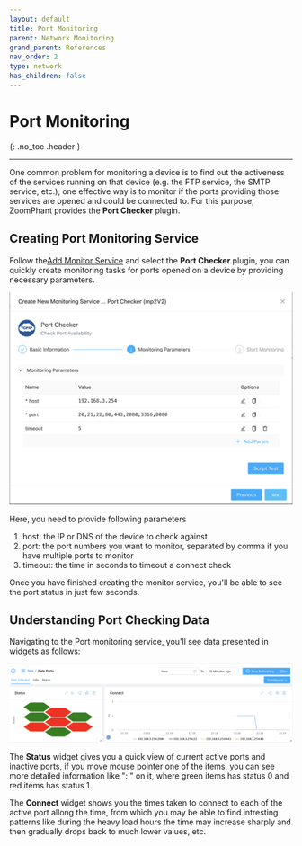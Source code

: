 ```yaml
---
layout: default
title: Port Monitoring
parent: Network Monitoring
grand_parent: References
nav_order: 2
type: network
has_children: false
---
```


# Port Monitoring
{: .no_toc .header }

----
One common problem for monitoring a device is to find out the activeness of the services running on that device (e.g. the FTP service, the SMTP service, etc.), one effective way is to monitor if the ports providing those services are opened and could be connected to. For this purpose, ZoomPhant provides the **Port Checker** plugin.

## Creating Port Monitoring Service

Follow the[Add Monitor Service](../service/index.md) and select the **Port Checker** plugin, you can quickly create monitoring tasks for ports opened on a device by providing necessary parameters.

![image-20240328212109559](./image-20240328212109559.png)

Here, you need to provide following parameters

1. host: the IP or DNS of the device to check against
2. port: the port numbers you want to monitor, separated by comma if you have multiple ports to monitor
3. timeout: the time in seconds to timeout a connect check

Once you have finished creating the monitor service, you'll be able to see the port status in just few seconds.



## Understanding Port Checking Data

Navigating to the Port monitoring service, you'll see data presented in widgets as follows:

![image-20240328212514000](./image-20240328212514000.png)



The **Status** widget gives you a quick view of current active ports and inactive ports, if you move mouse pointer one of the items, you can see more detailed information like "<ip>:<port> <status>" on it, where green items has status 0 and red items has status 1.

The **Connect** widget shows you the times taken to connect to each of the active port allong the time, from which you may be able to find intresting patterns like during the heavy load hours the time may increase sharply and then gradually drops back to much lower values, etc.
